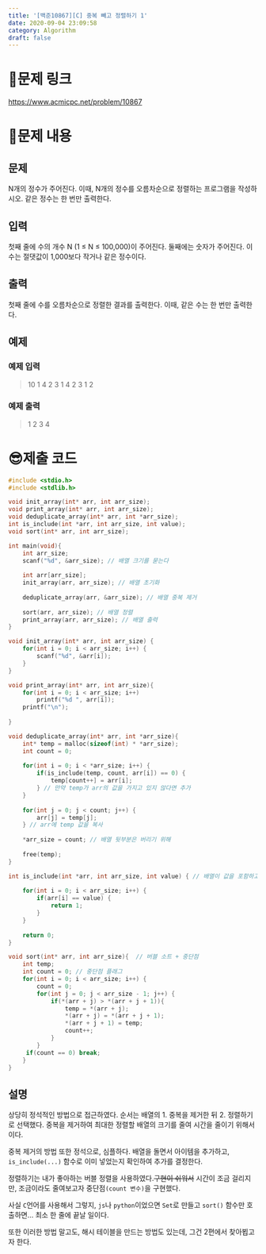 ```yaml
---
title: '[백준10867][C] 중복 빼고 정렬하기 1'
date: 2020-09-04 23:09:58
category: Algorithm
draft: false
---
```


# 🚄문제 링크

https://www.acmicpc.net/problem/10867

# 📖문제 내용

## 문제 

N개의 정수가 주어진다. 이때, N개의 정수를 오름차순으로 정렬하는 프로그램을 작성하시오. 같은 정수는 한 번만 출력한다.

## 입력

첫째 줄에 수의 개수 N (1 ≤ N ≤ 100,000)이 주어진다. 둘째에는 숫자가 주어진다. 이 수는 절댓값이 1,000보다 작거나 같은 정수이다.

## 출력

첫째 줄에 수를 오름차순으로 정렬한 결과를 출력한다. 이때, 같은 수는 한 번만 출력한다.

## 예제

### 예제 입력
> 10
> 1 4 2 3 1 4 2 3 1 2

### 예제 출력

> 1 2 3 4

# 😎제출 코드

```c
#include <stdio.h>
#include <stdlib.h>

void init_array(int* arr, int arr_size);
void print_array(int* arr, int arr_size);
void deduplicate_array(int* arr, int *arr_size);
int is_include(int *arr, int arr_size, int value);
void sort(int* arr, int arr_size);

int main(void){
    int arr_size;          
    scanf("%d", &arr_size); // 배열 크기를 묻는다
    
    int arr[arr_size];    
    init_array(arr, arr_size); // 배열 초기화
    
    deduplicate_array(arr, &arr_size); // 배열 중복 제거
    
    sort(arr, arr_size); // 배열 정렬
    print_array(arr, arr_size); // 배열 출력
}

void init_array(int* arr, int arr_size) {
    for(int i = 0; i < arr_size; i++) {
        scanf("%d", &arr[i]);
    }   
}

void print_array(int* arr, int arr_size){
    for(int i = 0; i < arr_size; i++)
		printf("%d ", arr[i]);
	printf("\n");
	
}

void deduplicate_array(int* arr, int *arr_size){
    int* temp = malloc(sizeof(int) * *arr_size);
    int count = 0;    
    
    for(int i = 0; i < *arr_size; i++) {
        if(is_include(temp, count, arr[i]) == 0) {
            temp[count++] = arr[i];            
        } // 만약 temp가 arr의 값을 가지고 있지 않다면 추가
    }
    
    for(int j = 0; j < count; j++) {
        arr[j] = temp[j];
    } // arr에 temp 값을 복사
    
    *arr_size = count; // 배열 뒷부분은 버리기 위해
    
    free(temp);
}

int is_include(int *arr, int arr_size, int value) { // 배열이 값을 포함하고 있는지 확인
    
    for(int i = 0; i < arr_size; i++) {
        if(arr[i] == value) {
            return 1;
        }
    }
    
    return 0;
}

void sort(int* arr, int arr_size){	// 버블 소트 + 중단점
    int temp;    
    int count = 0; // 중단점 플래그
    for(int i = 0; i < arr_size; i++) {  
        count = 0;
        for(int j = 0; j < arr_size - 1; j++) {
            if(*(arr + j) > *(arr + j + 1)){
                temp = *(arr + j);
                *(arr + j) = *(arr + j + 1);
                *(arr + j + 1) = temp;
                count++;                
            }            
        }
     if(count == 0) break; 
    }    
}
```

## 설명

상당히 정석적인 방법으로 접근하였다.
순서는 배열의 1. 중복을 제거한 뒤 2. 정렬하기 로 선택했다.
중복을 제거하여 최대한 정렬할 배열의 크기를 줄여 시간을 줄이기 위해서이다.

중복 제거의 방법 또한 정석으로, 심플하다.
배열을 돌면서 아이템을 추가하고, `is_include(...)` 함수로 이미 넣었는지 확인하여 추가를 결정한다.

정렬하기는 내가 좋아하는 버블 정렬을 사용하였다.~~구현이 쉬워서~~
시간이 조금 걸리지만, 조금이라도 줄여보고자 중단점`(count 변수)`을 구현했다.

사실 `C`언어를 사용해서 그렇지, `js`나 `python`이었으면 `Set`로 만들고 `sort()` 함수만 호출하면... 최소 한 줄에 끝날 일이다.

또한 이러한 방법 말고도, 해시 테이블을 만드는 방법도 있는데, 그건 2편에서 찾아뵙고자 한다.